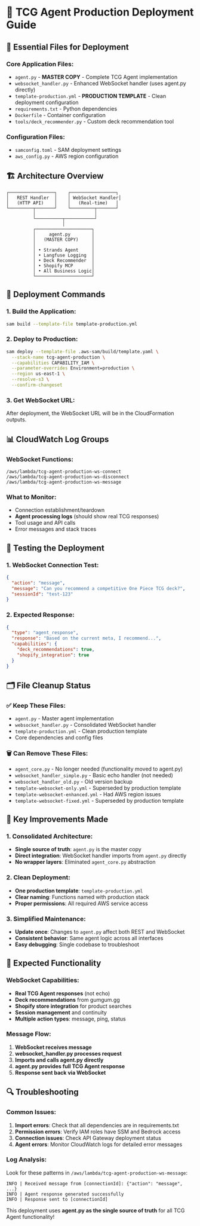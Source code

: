 # 🚀 TCG Agent Production Deployment Guide

## 📁 Essential Files for Deployment

### **Core Application Files:**
- `agent.py` - **MASTER COPY** - Complete TCG Agent implementation
- `websocket_handler.py` - Enhanced WebSocket handler (uses agent.py directly)
- `template-production.yml` - **PRODUCTION TEMPLATE** - Clean deployment configuration
- `requirements.txt` - Python dependencies
- `Dockerfile` - Container configuration
- `tools/deck_recommender.py` - Custom deck recommendation tool

### **Configuration Files:**
- `samconfig.toml` - SAM deployment settings
- `aws_config.py` - AWS region configuration

## 🏗️ Architecture Overview

```
┌─────────────────┐    ┌─────────────────┐
│   REST Handler  │    │ WebSocket Handler│
│   (HTTP API)    │    │   (Real-time)   │
└─────────┬───────┘    └─────────┬───────┘
          │                      │
          └──────────┬───────────┘
                     │
          ┌─────────────────────┐
          │     agent.py        │
          │   (MASTER COPY)     │
          │                     │
          │ • Strands Agent     │
          │ • Langfuse Logging  │
          │ • Deck Recommender  │
          │ • Shopify MCP       │
          │ • All Business Logic│
          └─────────────────────┘
```

## 🚀 Deployment Commands

### **1. Build the Application:**
```bash
sam build --template-file template-production.yml
```

### **2. Deploy to Production:**
```bash
sam deploy --template-file .aws-sam/build/template.yaml \
  --stack-name tcg-agent-production \
  --capabilities CAPABILITY_IAM \
  --parameter-overrides Environment=production \
  --region us-east-1 \
  --resolve-s3 \
  --confirm-changeset
```

### **3. Get WebSocket URL:**
After deployment, the WebSocket URL will be in the CloudFormation outputs.

## 📊 CloudWatch Log Groups

### **WebSocket Functions:**
```
/aws/lambda/tcg-agent-production-ws-connect
/aws/lambda/tcg-agent-production-ws-disconnect  
/aws/lambda/tcg-agent-production-ws-message
```

### **What to Monitor:**
- Connection establishment/teardown
- **Agent processing logs** (should show real TCG responses)
- Tool usage and API calls
- Error messages and stack traces

## 🧪 Testing the Deployment

### **1. WebSocket Connection Test:**
```json
{
  "action": "message",
  "message": "Can you recommend a competitive One Piece TCG deck?",
  "sessionId": "test-123"
}
```

### **2. Expected Response:**
```json
{
  "type": "agent_response",
  "response": "Based on the current meta, I recommend...",
  "capabilities": {
    "deck_recommendations": true,
    "shopify_integration": true
  }
}
```

## 🗂️ File Cleanup Status

### **✅ Keep These Files:**
- `agent.py` - Master agent implementation
- `websocket_handler.py` - Consolidated WebSocket handler
- `template-production.yml` - Clean production template
- Core dependencies and config files

### **🗑️ Can Remove These Files:**
- `agent_core.py` - No longer needed (functionality moved to agent.py)
- `websocket_handler_simple.py` - Basic echo handler (not needed)
- `websocket_handler_old.py` - Old version backup
- `template-websocket-only.yml` - Superseded by production template
- `template-websocket-enhanced.yml` - Had AWS region issues
- `template-websocket-fixed.yml` - Superseded by production template

## 🔧 Key Improvements Made

### **1. Consolidated Architecture:**
- **Single source of truth**: `agent.py` is the master copy
- **Direct integration**: WebSocket handler imports from `agent.py` directly
- **No wrapper layers**: Eliminated `agent_core.py` abstraction

### **2. Clean Deployment:**
- **One production template**: `template-production.yml`
- **Clear naming**: Functions named with production stack
- **Proper permissions**: All required AWS service access

### **3. Simplified Maintenance:**
- **Update once**: Changes to `agent.py` affect both REST and WebSocket
- **Consistent behavior**: Same agent logic across all interfaces
- **Easy debugging**: Single codebase to troubleshoot

## 🎯 Expected Functionality

### **WebSocket Capabilities:**
- **Real TCG Agent responses** (not echo)
- **Deck recommendations** from gumgum.gg
- **Shopify store integration** for product searches
- **Session management** and continuity
- **Multiple action types**: message, ping, status

### **Message Flow:**
1. **WebSocket receives message**
2. **websocket_handler.py processes request**
3. **Imports and calls agent.py directly**
4. **agent.py provides full TCG Agent response**
5. **Response sent back via WebSocket**

## 🔍 Troubleshooting

### **Common Issues:**
1. **Import errors**: Check that all dependencies are in requirements.txt
2. **Permission errors**: Verify IAM roles have SSM and Bedrock access
3. **Connection issues**: Check API Gateway deployment status
4. **Agent errors**: Monitor CloudWatch logs for detailed error messages

### **Log Analysis:**
Look for these patterns in `/aws/lambda/tcg-agent-production-ws-message`:
```
INFO | Received message from [connectionId]: {"action": "message", ...}
INFO | Agent response generated successfully
INFO | Response sent to [connectionId]
```

This deployment uses **agent.py as the single source of truth** for all TCG Agent functionality!
